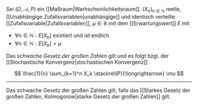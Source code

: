 Sei $(\Omega, \mathcal{A}, P)$ ein [[Maßraum|Warhscheinlichkeitsraum]]. $(X_n)_{n \in \mathbb{N}}$ reelle, [[Unabhängige Zufallsvariablen|unabhängige]] und identisch verteilte [[Zufallsvariable|Zufallsvariablen]], $\mu \in \mathbb{R}$ mit dem [[Erwartungswert]] $E$ mit
- $\forall n \in \mathbb{N} : E[X_n]$ existiert und ist endlich
- $\forall n \in \mathbb{N} : E[X_n] = \mu$

Das *schwache Gesetz der großen Zahlen* gilt und es folgt bzgl. der [[Stochastische Konvergenz|stochastischen Konvergenz]]

$$
	\frac{1}{n} \sum_{k=1}^n X_k \stackrel{P}{\longrightarrow} \mu
$$

---

Das schwache Gesetz der großen Zahlen gilt, falls das [[Starkes Gesetz der großen Zahlen, Kolmogorow|starke Gesetz der großen Zahlen]] gilt.